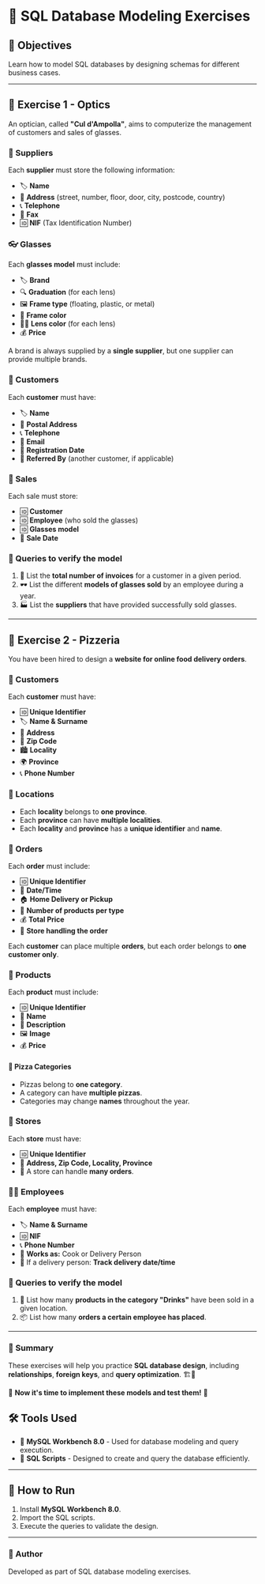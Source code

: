 # 📌 SQL Database Modeling Exercises

## 🎯 Objectives
Learn how to model SQL databases by designing schemas for different business cases.

---

## 🏥 Exercise 1 - Optics
An optician, called **"Cul d'Ampolla"**, aims to computerize the management of customers and sales of glasses.

### 🏢 Suppliers
Each **supplier** must store the following information:
- 🏷️ **Name**
- 📍 **Address** (street, number, floor, door, city, postcode, country)
- 📞 **Telephone**
- 📠 **Fax**
- 🆔 **NIF** (Tax Identification Number)

### 👓 Glasses
Each **glasses model** must include:
- 🏷️ **Brand**
- 🔍 **Graduation** (for each lens)
- 🖼️ **Frame type** (floating, plastic, or metal)
- 🎨 **Frame color**
- 🏳️‍🌈 **Lens color** (for each lens)
- 💰 **Price**

A brand is always supplied by a **single supplier**, but one supplier can provide multiple brands.

### 🧑 Customers
Each **customer** must have:
- 🏷️ **Name**
- 📍 **Postal Address**
- 📞 **Telephone**
- 📧 **Email**
- 📅 **Registration Date**
- 🤝 **Referred By** (another customer, if applicable)

### 🏬 Sales
Each sale must store:
- 🆔 **Customer**
- 🆔 **Employee** (who sold the glasses)
- 🆔 **Glasses model**
- 📅 **Sale Date**

### 🔎 Queries to verify the model
1. 📜 List the **total number of invoices** for a customer in a given period.
2. 🕶️ List the different **models of glasses sold** by an employee during a year.
3. 🏭 List the **suppliers** that have provided successfully sold glasses.

---

## 🍕 Exercise 2 - Pizzeria
You have been hired to design a **website for online food delivery orders**.

### 🧑 Customers
Each **customer** must have:
- 🆔 **Unique Identifier**
- 🏷️ **Name & Surname**
- 📍 **Address**
- 🔢 **Zip Code**
- 🏙️ **Locality**
- 🌍 **Province**
- 📞 **Phone Number**

### 📍 Locations
- Each **locality** belongs to **one province**.
- Each **province** can have **multiple localities**.
- Each **locality** and **province** has a **unique identifier** and **name**.

### 🛒 Orders
Each **order** must include:
- 🆔 **Unique Identifier**
- 📅 **Date/Time**
- 🏠 **Home Delivery or Pickup**
- 🔢 **Number of products per type**
- 💰 **Total Price**
- 🏬 **Store handling the order**

Each **customer** can place multiple **orders**, but each order belongs to **one customer only**.

### 🍔 Products
Each **product** must include:
- 🆔 **Unique Identifier**
- 🍕 **Name**
- 📝 **Description**
- 🖼️ **Image**
- 💰 **Price**

#### 🍕 Pizza Categories
- Pizzas belong to **one category**.
- A category can have **multiple pizzas**.
- Categories may change **names** throughout the year.

### 🏬 Stores
Each **store** must have:
- 🆔 **Unique Identifier**
- 📍 **Address, Zip Code, Locality, Province**
- 🏬 A store can handle **many orders**.

### 👨‍🍳 Employees
Each **employee** must have:
- 🏷️ **Name & Surname**
- 🆔 **NIF**
- 📞 **Phone Number**
- 🏢 **Works as:** Cook or Delivery Person
- 🚚 If a delivery person: **Track delivery date/time**

### 🔎 Queries to verify the model
1. 🥤 List how many **products in the category "Drinks"** have been sold in a given location.
2. 📦 List how many **orders a certain employee has placed**.

---

### 📌 Summary
These exercises will help you practice **SQL database design**, including **relationships**, **foreign keys**, and **query optimization**. 🏗️💾

🚀 **Now it's time to implement these models and test them!** 🎯

## 🛠 Tools Used
- 🐬 **MySQL Workbench 8.0** - Used for database modeling and query execution.
- 📄 **SQL Scripts** - Designed to create and query the database efficiently.

---

## 🚀 How to Run
1. Install **MySQL Workbench 8.0**.
2. Import the SQL scripts.
3. Execute the queries to validate the design.

---

### 📢 Author
Developed as part of SQL database modeling exercises.
